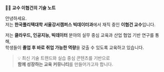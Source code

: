 👨‍🏫 **교수 이협건의 기술 노트**

안녕하세요.  
저는 **한국폴리텍대학 서울강서캠퍼스 빅데이터과**에서 재직 중인 **이협건 교수**입니다.

저는 **클라우드, 인공지능, 빅데이터** 분야의 실무 중심 교육과 산업 협업 기반 연구를 통해,  
학생들이 **졸업 후 바로 취업 가능한 역량**을 갖출 수 있도록 교육하고 있습니다.

> 💡 최신 기술 트렌드와 실습 중심 콘텐츠를 기반으로  
> **함께 성장하는 교육 커뮤니티**를 만들어가고자 합니다.

